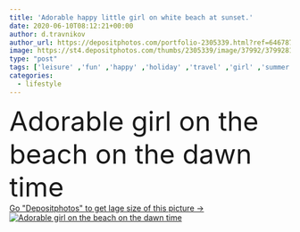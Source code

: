 ```yaml
---
title: 'Adorable happy little girl on white beach at sunset.'
date: 2020-06-10T08:12:21+00:00
author: d.travnikov
author_url: https://depositphotos.com/portfolio-2305339.html?ref=64678756
image: https://st4.depositphotos.com/thumbs/2305339/image/37992/379928196/api_thumb_450.jpg?forcejpeg=true
type: "post"
tags: ['leisure' ,'fun' ,'happy' ,'holiday' ,'travel' ,'girl' ,'summer' ,'people' ,'relaxation' ,'sunlight' ,'joy' ,'nature' ,'outdoor' ,'water' ,'caucasian' ,'orange' ,'light' ,'child' ,'little' ,'playful' ,'sea' ,'silhouette' ,'childhood' ,'kid' ,'turquoise' ,'tropical' ,'sunrise' ,'sunset' ,'dawn' ,'expression' ,'city' ,'evening' ,'lifestyle' ,'joyful' ,'jump' ,'beach' ,'coast' ,'ocean' ,'shore' ,'sand' ,'vacation' ,'daughter' ,'enjoy' ,'exotic' ,'gulf' ,'united' ,'slow motion' ]
categories: 
  - lifestyle
---
```

<div aling="center">
            <font size="60"> Adorable girl on the beach on the dawn time</font>   
</div>
<div>
    <a href='https://st4.depositphotos.com/thumbs/2305339/image/37992/379928196/api_thumb_450.jpg?forcejpeg=true?ref=64678756' target=_blank > Go "Depositphotos" to get lage size of this picture ->
        <img href='https://st4.depositphotos.com/thumbs/2305339/image/37992/379928196/api_thumb_450.jpg?forcejpeg=true?ref=64678756' src='https://st4.depositphotos.com/2305339/37992/i/950/depositphotos_379928196-stock-photo-adorable-happy-little-girl-on.jpg?forcejpeg=true' alt='Adorable girl on the beach on the dawn time' >
    </a>
</div>
